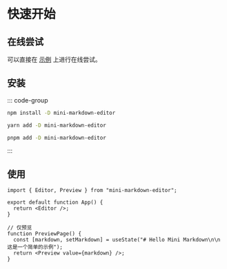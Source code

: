 # 快速开始

## 在线尝试

可以直接在 [示例](../example) 上进行在线尝试。

## 安装

::: code-group

```sh [npm]
npm install -D mini-markdown-editor
```

```sh [yarn]
yarn add -D mini-markdown-editor
```

```sh [pnpm]
pnpm add -D mini-markdown-editor
```

:::

## 使用

```tsx [src/App.tsx]
import { Editor, Preview } from "mini-markdown-editor";

export default function App() {
  return <Editor />;
}

// 仅预览
function PreviewPage() {
  const [markdown, setMarkdown] = useState("# Hello Mini Markdown\n\n这是一个简单的示例");
  return <Preview value={markdown} />;
}
```
